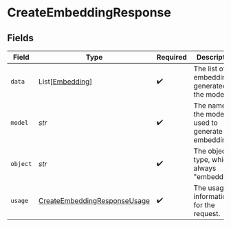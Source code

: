 # CreateEmbeddingResponse


## Fields

| Field                                                                               | Type                                                                                | Required                                                                            | Description                                                                         |
| ----------------------------------------------------------------------------------- | ----------------------------------------------------------------------------------- | ----------------------------------------------------------------------------------- | ----------------------------------------------------------------------------------- |
| `data`                                                                              | List[[Embedding](../../models/shared/embedding.md)]                                 | :heavy_check_mark:                                                                  | The list of embeddings generated by the model.                                      |
| `model`                                                                             | *str*                                                                               | :heavy_check_mark:                                                                  | The name of the model used to generate the embedding.                               |
| `object`                                                                            | *str*                                                                               | :heavy_check_mark:                                                                  | The object type, which is always "embedding".                                       |
| `usage`                                                                             | [CreateEmbeddingResponseUsage](../../models/shared/createembeddingresponseusage.md) | :heavy_check_mark:                                                                  | The usage information for the request.                                              |